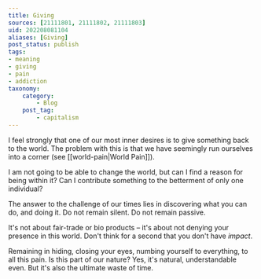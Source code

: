 ```yaml
---
title: Giving
sources: [21111801, 21111802, 21111803]
uid: 202208081104
aliases: [Giving]
post_status: publish
tags: 
- meaning
- giving
- pain
- addiction 
taxonomy:
    category:
        - Blog
    post_tag:
        - capitalism
---
```


I feel strongly that one of our most inner desires is to give something back to the world. The problem with this is that we have seemingly run ourselves into a corner (see [[world-pain|World Pain]]).

I am not going to be able to change the world, but can I find a reason for being within it? Can I contribute something to the betterment of only one individual?

The answer to the challenge of our times lies in discovering what you can do, and doing it. Do not remain silent. Do not remain passive.

It's not about fair-trade or bio products – it's about not denying your presence in this world. Don't think for a second that you don't have *impact*.

Remaining in hiding, closing your eyes, numbing yourself to everything, to all this pain. Is this part of our nature? Yes, it's natural, understandable even. But it's also the ultimate waste of time.
